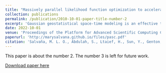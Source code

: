 ```yaml
---
title: "Massively parallel likelihood function optimization to accelerate air pollution prediction on large-scale systems"
collection: publications
permalink: /publication/2010-10-01-paper-title-number-2
excerpt: 'Gaussian geostatistical space-time modeling is an effective tool for performing statistical inference of field data evolving in space and time, generalizing spatial modeling alone at the cost of greater complexity of operations and storage, and pushing geostatistical modeling even further into the arms of high performance computing. It makes inferences for missing data by leveraging space-time measurements  of one or more fields. We propose a high-performance implementation of a widely applied space-time modeling method for large-scale systems, using a two-level parallelization technique.  At the inner level, we rely on state-of-the-art dense linear algebra libraries and parallel runtime systems to perform complex matrix operations required in modeling and prediction operations using maximum likelihood estimation (MLE), i.e., the Cholesky factorization of the Gaussian space-time covariance matrix. At the outer level, we parallelize the optimization process using a distributed implementation of the particle swarm optimization (PSO) algorithm. At this level, parallelization is accomplished using MPI sub-communicators, where nodes in each sub-communicator perform a single MLE iteration at a time. We evaluate the performance and the accuracy of the proposed implementation using synthetic datasets and a real particulate matter (PM) dataset illustrating the application of the technique to air pollution. We achieve up to 24.45, 49.70, 100.06, 189.67, 369.22, and 757.16 TFLOPS/s using 32, 64, 128, 256, 512, and 1024 nodes, respectively, of a Cray XC40 system, with an average of 60% of the peak performance on 1024 nodes with 490K problem size.'
date: 2022-10-01
venue: 'Proceedings of the Platform for Advanced Scientific Computing Conference (PASC)'
paperurl: 'http://marysalvana.github.io/files/pasc.pdf'
citation: 'Salvaña, M. L. O., Abdulah, S., Ltaief, H., Sun, Y., Genton, M. G., & Keyes, D. E. (2022). &quot;Massively parallel likelihood function optimization to accelerate air pollution prediction on large-scale systems.&quot; <i>Proceedings of the Platform for Advanced Scientific Computing Conference, PASC 2022 (to appear)</i>.'
---
```

This paper is about the number 2. The number 3 is left for future work.

[Download paper here](http://marysalvana.github.io/files/pasc.pdf)

